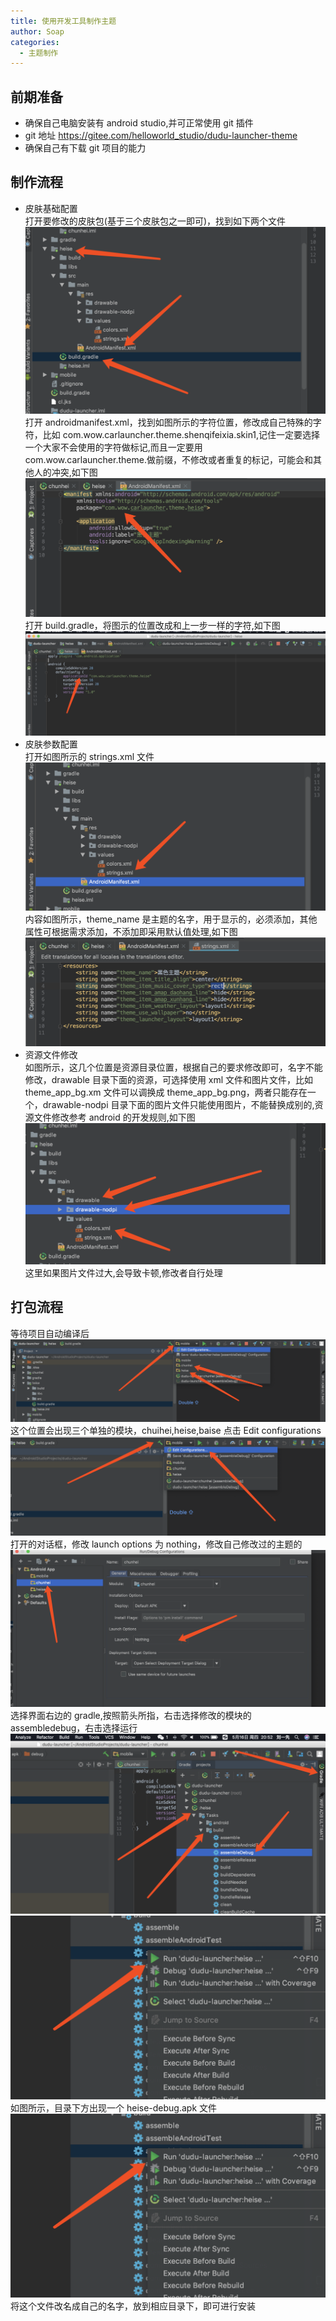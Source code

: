 ```yaml
---
title: 使用开发工具制作主题
author: Soap
categories:
  - 主题制作
---
```


## 前期准备

- 确保自己电脑安装有 android studio,并可正常使用 git 插件
- git 地址 https://gitee.com/helloworld_studio/dudu-launcher-theme
- 确保自己有下载 git 项目的能力

## 制作流程

- 皮肤基础配置<br/>
  打开要修改的皮肤包(基于三个皮肤包之一即可)，找到如下两个文件
  ![图1](../../img/makeSkin/s1.png)
  打开 androidmanifest.xml，找到如图所示的字符位置，修改成自己特殊的字符，比如 com.wow.carlauncher.theme.shenqifeixia.skin1,记住一定要选择一个大家不会使用的字符做标记,而且一定要用 com.wow.carlauncher.theme.做前缀，不修改或者重复的标记，可能会和其他人的冲突,如下图
  ![图2](../../img/makeSkin/s2.png)
  打开 build.gradle，将图示的位置改成和上一步一样的字符,如下图
  ![图3](../../img/makeSkin/s3.png)
- 皮肤参数配置<br/>
  打开如图所示的 strings.xml 文件
  ![图4](../../img/makeSkin/s4.png)
  内容如图所示，theme_name 是主题的名字，用于显示的，必须添加，其他属性可根据需求添加，不添加即采用默认值处理,如下图
  ![图5](../../img/makeSkin/s5.png)
- 资源文件修改<br/>
  如图所示，这几个位置是资源目录位置，根据自己的要求修改即可，名字不能修改，drawable 目录下面的资源，可选择使用 xml 文件和图片文件，比如 theme_app_bg.xm 文件可以调换成 theme_app_bg.png，两者只能存在一个，drawable-nodpi 目录下面的图片文件只能使用图片，不能替换成别的,资源文件修改参考 android 的开发规则,如下图
  ![图6](../../img/makeSkin/s6.png)
  这里如果图片文件过大,会导致卡顿,修改者自行处理

## 打包流程

等待项目自动编译后
![图7](../../img/makeSkin/s7.png)
这个位置会出现三个单独的模块，chuihei,heise,baise
点击 Edit configurations
![图8](../../img/makeSkin/s8.png)
打开的对话框，修改 launch options 为 nothing，修改自己修改过的主题的
![图9](../../img/makeSkin/s9.png)
选择界面右边的 gradle,按照箭头所指，右击选择修改的模块的 assembledebug，右击选择运行
![图10](../../img/makeSkin/s10.png)
![图11](../../img/makeSkin/s11.png)
如图所示，目录下方出现一个 heise-debug.apk 文件
![图12](../../img/makeSkin/s11.png)
将这个文件改名成自己的名字，放到相应目录下，即可进行安装
